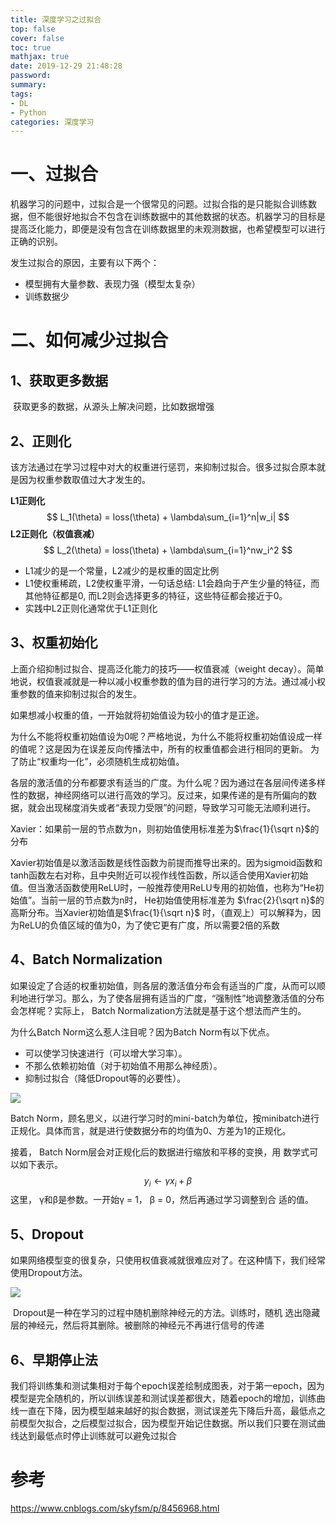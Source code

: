 ```yaml
---
title: 深度学习之过拟合
top: false
cover: false
toc: true
mathjax: true
date: 2019-12-29 21:48:28
password:
summary:
tags: 
- DL
- Python
categories: 深度学习
---
```






# 一、过拟合

机器学习的问题中，过拟合是一个很常见的问题。过拟合指的是只能拟合训练数据，但不能很好地拟合不包含在训练数据中的其他数据的状态。机器学习的目标是提高泛化能力，即便是没有包含在训练数据里的未观测数据，也希望模型可以进行正确的识别。

发生过拟合的原因，主要有以下两个：

- 模型拥有大量参数、表现力强（模型太复杂）
- 训练数据少



# 二、如何减少过拟合

## 1、获取更多数据

​	获取更多的数据，从源头上解决问题，比如数据增强



## 2、正则化

​	该方法通过在学习过程中对大的权重进行惩罚，来抑制过拟合。很多过拟合原本就是因为权重参数取值过大才发生的。

**L1正则化**
$$
L_1(\theta) = loss(\theta) + \lambda\sum_{i=1}^n|w_i|
$$
**L2正则化（权值衰减）**
$$
L_2(\theta) = loss(\theta) + \lambda\sum_{i=1}^nw_i^2
$$

- L1减少的是一个常量，L2减少的是权重的固定比例
- L1使权重稀疏，L2使权重平滑，一句话总结: L1会趋向于产生少量的特征，而其他特征都是0, 而L2则会选择更多的特征，这些特征都会接近于0。
- 实践中L2正则化通常优于L1正则化



## 3、权重初始化

上面介绍抑制过拟合、提高泛化能力的技巧——权值衰减（weight decay）。简单地说，权值衰减就是一种以减小权重参数的值为目的进行学习的方法。通过减小权重参数的值来抑制过拟合的发生。 

如果想减小权重的值，一开始就将初始值设为较小的值才是正途。 

为什么不能将权重初始值设为0呢？严格地说，为什么不能将权重初始值设成一样的值呢？这是因为在误差反向传播法中，所有的权重值都会进行相同的更新。 为了防止“权重均一化”，必须随机生成初始值。 

各层的激活值的分布都要求有适当的广度。为什么呢？因为通过在各层间传递多样性的数据，神经网络可以进行高效的学习。反过来，如果传递的是有所偏向的数据，就会出现梯度消失或者“表现力受限”的问题，导致学习可能无法顺利进行。 

Xavier：如果前一层的节点数为n，则初始值使用标准差为$\frac{1}{\sqrt n}$的分布 

Xavier初始值是以激活函数是线性函数为前提而推导出来的。因为sigmoid函数和 tanh函数左右对称，且中央附近可以视作线性函数，所以适合使用Xavier初始值。但当激活函数使用ReLU时，一般推荐使用ReLU专用的初始值，也称为“He初始值”。当前一层的节点数为n时， He初始值使用标准差为 $\frac{2}{\sqrt n}$的高斯分布。当Xavier初始值是$\frac{1}{\sqrt n}$ 时，（直观上）可以解释为，因为ReLU的负值区域的值为0，为了使它更有广度，所以需要2倍的系数 



## 4、Batch Normalization

如果设定了合适的权重初始值，则各层的激活值分布会有适当的广度，从而可以顺利地进行学习。那么，为了使各层拥有适当的广度，“强制性”地调整激活值的分布会怎样呢？实际上， Batch Normalization方法就是基于这个想法而产生的。 

为什么Batch Norm这么惹人注目呢？因为Batch Norm有以下优点。

- 可以使学习快速进行（可以增大学习率）。
- 不那么依赖初始值（对于初始值不用那么神经质）。
- 抑制过拟合（降低Dropout等的必要性）。 

![](02.png)

Batch Norm，顾名思义，以进行学习时的mini-batch为单位，按minibatch进行正规化。具体而言，就是进行使数据分布的均值为0、方差为1的正规化。 

接着， Batch Norm层会对正规化后的数据进行缩放和平移的变换，用
数学式可以如下表示。 
$$
y_i \leftarrow \gamma x_i + \beta
$$
这里， γ和β是参数。一开始γ = 1， β = 0，然后再通过学习调整到合
适的值。 

## 5、Dropout

​	如果网络模型变的很复杂，只使用权值衰减就很难应对了。在这种情下，我们经常使用Dropout方法。

![](01.png)

​	Dropout是一种在学习的过程中随机删除神经元的方法。训练时，随机
选出隐藏层的神经元，然后将其删除。被删除的神经元不再进行信号的传递



## 6、早期停止法

我们将训练集和测试集相对于每个epoch误差绘制成图表，对于第一epoch，因为模型是完全随机的，所以训练误差和测试误差都很大，随着epoch的增加，训练曲线一直在下降，因为模型越来越好的拟合数据，测试误差先下降后升高，最低点之前模型欠拟合，之后模型过拟合，因为模型开始记住数据。所以我们只要在测试曲线达到最低点时停止训练就可以避免过拟合
# 参考



https://www.cnblogs.com/skyfsm/p/8456968.html